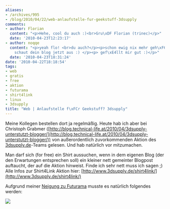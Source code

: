 ```yaml
---
aliases:
- /archives/995
- /blog/2010/04/22/web-anlaufstelle-fur-geekstuff-3dsupply
comments:
- author: Florian
  content: "<p>Hehe, cool du auch :)<br>Gru\xDF Florian (trinec)</p>"
  date: '2010-04-23T12:23:17'
- author: noqqe
  content: "<p>yeah flo! <br>du auch?</p><p>schon ewig nix mehr geh\xF6rt. sehr nett
    schaut dein blog jetzt aus :) </p><p> gef\xE4llt mir gut :)</p>"
  date: '2010-04-23T18:31:24'
date: '2010-04-22T18:18:54'
tags:
- web
- gratis
- free
- aktion
- futurama
- shirt4link
- linux
- 3dsupply
title: "Web | Anlaufstelle f\xFCr Geekstuff? 3dsupply"
---
```


Meine Kollegen bestellen dort ja regelmäßig. Heute hab ich aber bei
Christoph Grabmer
([http://blog.technical-life.at/2010/04/3dsupply-unterstutzt-blogger/](http://blog.technical-life.at/2010/04/3dsupply-unterstutzt-blogger/))
von außerordentlich zuvorkommenden Aktion des
[3dsupply.de](http://3dsupply.de)-Teams gelesen. Und hab natürlich vor
mitzumachen.

Man darf sich (for free) ein Shirt aussuchen, wenn in dem eigenen Blog (der
den Erwartungen entsprechen soll) ein kleiner nett gemeinter Blogpost
auftaucht, der auf die Aktion hinweist. Finde ich sehr nett muss ich sagen
;) Alle Infos zur Shirt4Link Aktion hier:
[http://www.3dsupply.de/shirt4link/](http://www.3dsupply.de/shirt4link/)

Aufgrund meiner [Neigung zu Futurama](http://www.3dsupply.de/products/666-gehirnschnecke/)
musste es natürlich folgendes werden:

![](/uploads/2010/08/666_1269620096.0_180_180.png)
